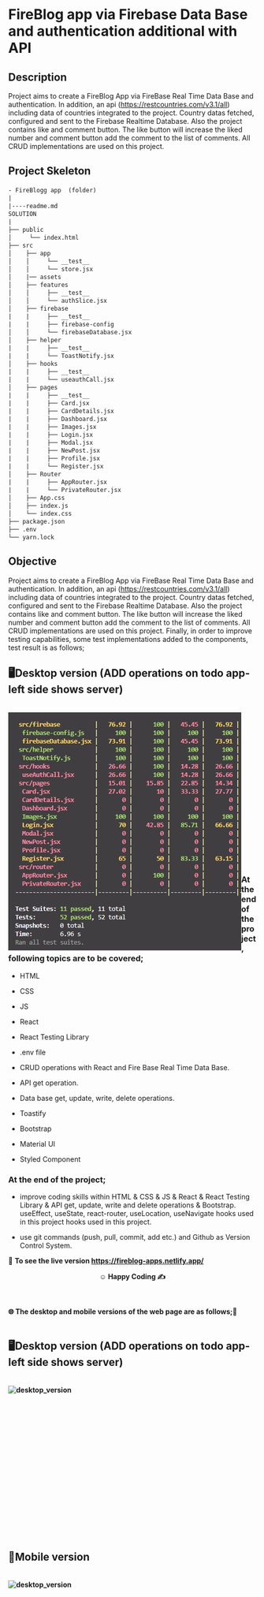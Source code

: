 # FireBlog app via Firebase Data Base and authentication additional with API

## Description

Project aims to create a FireBlog App via FireBase Real Time Data Base and authentication. In addition, an api (https://restcountries.com/v3.1/all) including data of countries integrated to the project. Country datas fetched, configured and sent to the Firebase Realtime Database. Also the project contains like and comment button. The like button will increase the liked number and comment button add the comment to the list of comments.  All CRUD implementations are used on this project.

## Project Skeleton

```
- FireBlogg app  (folder)
|
|----readme.md         
SOLUTION
|
├── public
│     └── index.html
├── src
│    ├── app
│    │     └── __test__
│    │     └── store.jsx
│    |── assets
│    ├── features
│    │     ├── __test__
│    │     └── authSlice.jsx
│    ├── firebase
|    |     ├── __test__
|    |     ├── firebase-config
│    │     └── firebaseDatabase.jsx
│    ├── helper
|    |     ├── __test__
|    |     └── ToastNotify.jsx
│    ├── hooks
|    |     ├── __test__
|    |     └── useauthCall.jsx
│    ├── pages
|    |     ├── __test__
|    |     ├── Card.jsx
|    |     ├── CardDetails.jsx
|    |     ├── Dashboard.jsx
|    |     ├── Images.jsx
|    |     ├── Login.jsx
|    |     ├── Modal.jsx
|    |     ├── NewPost.jsx
|    |     ├── Profile.jsx
|    |     └── Register.jsx
│    ├── Router
|    |     ├── AppRouter.jsx
|    |     └── PrivateRouter.jsx
│    ├── App.css
│    ├── index.js
│    └── index.css
├── package.json
├── .env
└── yarn.lock
```

## Objective

Project aims to create a FireBlog App via FireBase Real Time Data Base and authentication. In addition, an api (https://restcountries.com/v3.1/all) including data of countries integrated to the project. Country datas fetched, configured and sent to the Firebase Realtime Database. Also the project contains like and comment button. The like button will increase the liked number and comment button add the comment to the list of comments.  All CRUD implementations are used on this project. Finally, in order to improve testing capabilities, some test implementations added to the components, test result is as follows;

## 🖥️Desktop version (ADD operations on todo app-left side shows server)
<br>
<img src="./images/testResult.jpg" align="left" alt="testResult">
<br>
<br>
<br>
<br>
<br>
<br>
<br>
<br>
<br>
<br><br><br><br><br><br><br><br><br>

### At the end of the project, following topics are to be covered;

- HTML

- CSS

- JS

- React

- React Testing Library

- .env file

- CRUD operations with React and Fire Base Real Time Data Base.

- API get operation.

- Data base get, update, write, delete operations.

- Toastify

- Bootstrap

- Material UI

- Styled Component


### At the end of the project;

- improve coding skills within HTML & CSS & JS & React & React Testing Library & API get, update, write and delete operations & Bootstrap. useEffect, useState, react-router, useLocation, useNavigate hooks used in this project  hooks used in this project.

- use git commands (push, pull, commit, add etc.) and Github as Version Control System.

🔗 <b>To see the live version https://fireblog-apps.netlify.app/<b> 


**<p align="center">&#9786; Happy Coding &#9997;</p>**

<br><br>
🌐 The desktop and mobile versions of the web page are as follows;🧭
<br><br>

## 🖥️Desktop version (ADD operations on todo app-left side shows server)
<br>
<img src="./images/desktop.gif" align="left" alt="desktop_version">
<br>
<br>
<br>
<br>
<br>
<br>
<br>
<br>
<br>
<br><br><br><br><br><br><br><br><br>


## 📱Mobile version
<br>
<img src="./images/mobile.gif" align="left" alt="desktop_version">
<br>
<br>
<br>
<br>
<br>
<br>
<br>
<br>
<br>
<br><br><br><br><br><br><br><br><br>




